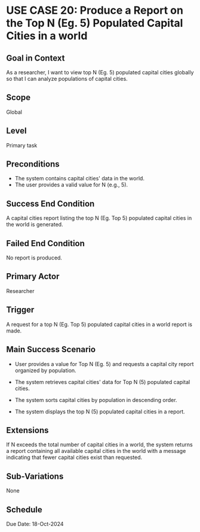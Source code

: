 # USE CASE 20: Produce a Report on the Top N (Eg. 5) Populated Capital Cities in a world

## Goal in Context

As a researcher, I want to view top N (Eg. 5) populated capital cities globally so that I can analyze populations of capital cities.

## Scope

Global

## Level

Primary task

## Preconditions

- The system contains capital cities' data in the world.
- The user provides a valid value for N (e.g., 5).

## Success End Condition

A capital cities report listing the top N (Eg. Top 5) populated capital cities in the world is generated.

## Failed End Condition

No report is produced.

## Primary Actor

Researcher

## Trigger

A request for a top N (Eg. Top 5) populated capital cities in a world report is made.

## Main Success Scenario

- User provides a value for Top N (Eg. 5) and requests a capital city report organized by population.

- The system retrieves capital cities' data for Top N (5) populated capital cities.

- The system sorts capital cities by population in descending order.

- The system displays the top N (5) populated capital cities in a report.

## Extensions

If N exceeds the total number of capital cities in a world, the system returns a report containing all available capital cities in the world with a message indicating that fewer capital cities exist than requested.

## Sub-Variations

None

## Schedule

Due Date: 18-Oct-2024